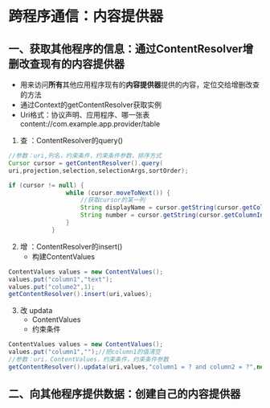 # 跨程序通信：内容提供器

## 一、获取其他程序的信息：通过ContentResolver增删改查现有的内容提供器
* 用来访问**所有**其他应用程序现有的**内容提供器**提供的内容，定位交给增删改查的方法
* 通过Context的getContentResolver获取实例
* Uri格式：协议声明、应用程序、哪一张表  content://com.example.app.provider/table


1. 查 ：ContentResolver的query()



```java
//参数：uri,列名，约束条件，约束条件参数，排序方式
Cursor cursor = getContentResolver().query(
uri,projection,selection,selectionArgs,sortOrder);

if (cursor != null) {
                while (cursor.moveToNext()) {
                    //获取cursor的某一列
                    String displayName = cursor.getString(cursor.getColumnIndex("column1"));
                    String number = cursor.getString(cursor.getColumnIndex("column2"));
                }
            }
```


2. 增 ：ContentResolver的insert()
      * 构建ContentValues



```java
ContentValues values = new ContentValues();
values.put("column1","text");
values.put("colume2",1);
getContentResolver().insert(uri,values);
```



3. 改 updata
      * ContentValues
      * 约束条件



```java
ContentValues values = new ContentValues();
values.put("column1","");//把column1的值清空
//参数：uri，ContentValues，约束条件，约束条件参数
getContentResolver().updata(uri,values,"column1 = ? and column2 = ?",new String[]{"text","1"});

```

## 二、向其他程序提供数据：创建自己的内容提供器
